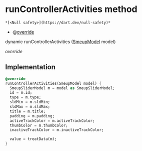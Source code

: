 


# runControllerActivities method




    *[<Null safety>](https://dart.dev/null-safety)*



- @[override](https://api.flutter.dev/flutter/dart-core/override-constant.html)

dynamic runControllerActivities
([SmeupModel](../../smeup_models_widgets_smeup_model/SmeupModel-class.md) model)

_override_






## Implementation

```dart
@override
runControllerActivities(SmeupModel model) {
  SmeupSliderModel m = model as SmeupSliderModel;
  id = m.id;
  type = m.type;
  sldMin = m.sldMin;
  sldMax = m.sldMax;
  title = m.title;
  padding = m.padding;
  activeTrackColor = m.activeTrackColor;
  thumbColor = m.thumbColor;
  inactiveTrackColor = m.inactiveTrackColor;

  value = treatData(m);
}
```







